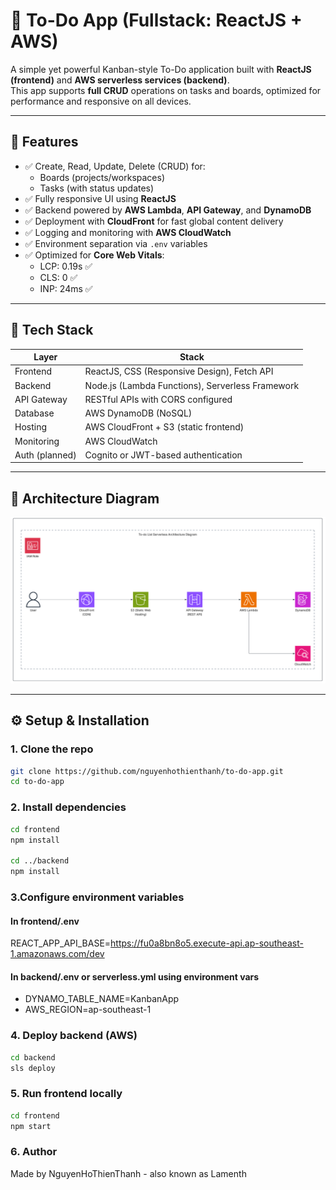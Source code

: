 # 📝 To-Do App (Fullstack: ReactJS + AWS)

A simple yet powerful Kanban-style To-Do application built with **ReactJS (frontend)** and **AWS serverless services (backend)**.  
This app supports **full CRUD** operations on tasks and boards, optimized for performance and responsive on all devices.

---

## 🚀 Features

- ✅ Create, Read, Update, Delete (CRUD) for:
  - Boards (projects/workspaces)
  - Tasks (with status updates)
- ✅ Fully responsive UI using **ReactJS**
- ✅ Backend powered by **AWS Lambda**, **API Gateway**, and **DynamoDB**
- ✅ Deployment with **CloudFront** for fast global content delivery
- ✅ Logging and monitoring with **AWS CloudWatch**
- ✅ Environment separation via `.env` variables
- ✅ Optimized for **Core Web Vitals**:
  - LCP: 0.19s ✅
  - CLS: 0 ✅
  - INP: 24ms ✅

---

## 🧱 Tech Stack

| Layer       | Stack                                         |
|-------------|-----------------------------------------------|
| Frontend    | ReactJS, CSS (Responsive Design), Fetch API   |
| Backend     | Node.js (Lambda Functions), Serverless Framework |
| API Gateway | RESTful APIs with CORS configured             |
| Database    | AWS DynamoDB (NoSQL)                          |
| Hosting     | AWS CloudFront + S3 (static frontend)         |
| Monitoring  | AWS CloudWatch                                |
| Auth (planned) | Cognito or JWT-based authentication       |

---

## 📐 Architecture Diagram

![Architecture Diagram](./architecture-diagram.png)

---
## ⚙️ Setup & Installation

### 1. Clone the repo
```bash
git clone https://github.com/nguyenhothienthanh/to-do-app.git
cd to-do-app
```
### 2. Install dependencies
```bash
cd frontend
npm install

cd ../backend
npm install
```
### 3.Configure environment variables
#### In frontend/.env
REACT_APP_API_BASE=https://fu0a8bn8o5.execute-api.ap-southeast-1.amazonaws.com/dev
#### In backend/.env or serverless.yml using environment vars
- DYNAMO_TABLE_NAME=KanbanApp
- AWS_REGION=ap-southeast-1
### 4. Deploy backend (AWS)
```bash
cd backend
sls deploy
```
### 5. Run frontend locally
```bash
cd frontend
npm start
```
### 6. Author
Made by NguyenHoThienThanh - also known as Lamenth
